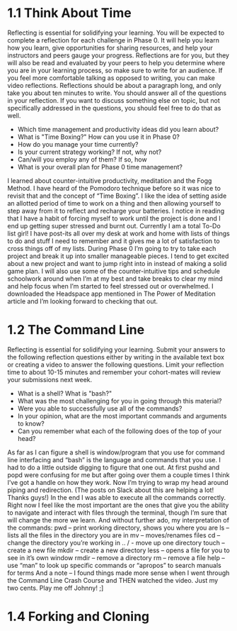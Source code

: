 # 1.1 Think About Time

Reflecting is essential for solidifying your learning. You will be expected to complete a reflection for each challenge in Phase 0. It will help you learn how you learn, give opportunities for sharing resources, and help your instructors and peers gauge your progress. Reflections are for you, but they will also be read and evaluated by your peers to help you determine where you are in your learning process, so make sure to write for an audience. If you feel more comfortable talking as opposed to writing, you can make video reflections.
Reflections should be about a paragraph long, and only take you about ten minutes to write. You should answer all of the questions in your reflection. If you want to discuss something else on topic, but not specifically addressed in the questions, you should feel free to do that as well. 
* Which time management and productivity ideas did you learn about? 
* What is "Time Boxing?" How can you use it in Phase 0? 
* How do you manage your time currently? 
* Is your current strategy working? If not, why not? 
* Can/will you employ any of them? If so, how 
* What is your overall plan for Phase 0 time management? 

I learned about counter-intuitive productivity, meditation and the Fogg Method. I have heard of the Pomodoro technique before so it was nice to revisit that and the concept of “Time Boxing”. I like the idea of setting aside an allotted period of time to work on a thing and then allowing yourself to step away from it to reflect and recharge your batteries. I notice in reading that I have a habit of forcing myself to work until the project is done and I end up getting super stressed and burnt out. Currently I am a total To-Do list girl! I have post-its all over my desk at work and home with lists of things to do and stuff I need to remember and it gives me a lot of satisfaction to cross things off of my lists. During Phase 0 I’m going to try to take each project and break it up into smaller manageable pieces. I tend to get excited about a new project and want to jump right into in instead of making a solid game plan.  I will also use some of the counter-intuitive tips and schedule schoolwork around when I’m at my best and take breaks to clear my mind and help focus when I’m started to feel stressed out or overwhelmed. I downloaded the Headspace app mentioned in The Power of Meditation article and I’m looking forward to checking that out.



# 1.2 The Command Line

Reflecting is essential for solidifying your learning. Submit your answers to the following reflection questions either by writing in the available text box or creating a video to answer the following questions. Limit your reflection time to about 10-15 minutes and remember your cohort-mates will review your submissions next week. 
* What is a shell? What is "bash?" 
* What was the most challenging for you in going through this material? 
* Were you able to successfully use all of the commands? 
* In your opinion, what are the most important commands and arguments to know? 
* Can you remember what each of the following does of the top of your head? 

As far as I can figure a shell is window/program that you use for command line interfacing and “bash” is the language and commands that you use.  I had to do a little outside digging to figure that one out. At first pushd and popd were confusing for me but after going over them a couple times I think I’ve got a handle on how they work. Now I’m trying to wrap my head around piping and redirection. (The posts on Slack about this are helping a lot! Thanks guys!) In the end I was able to execute all the commands correctly. Right now I feel like the most important are the ones that give you the ability to navigate and interact with files through the terminal, though I’m sure that will change the more we learn. And without further ado, my interpretation of the commands: 
pwd – print working directory, shows you where you are
ls – lists all the files in the directory you are in
mv – moves/renames files
cd – change the directory you’re working in
.. / - move up one directory
touch – create a new file
mkdir – create a new directory
less – opens a file for you to see in it’s own window
rmdir – remove a directory
rm – remove a file
help – use “man” to look up specific commands or “apropos” to search manuals for terms
And a note – I found things made more sense when I went through the Command Line Crash Course and THEN watched the video. Just my two cents. 
Play me off Johnny! ;]

# 1.4 Forking and Cloning
